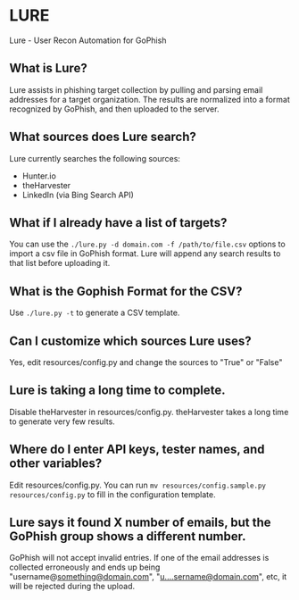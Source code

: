 # LURE
Lure - User Recon Automation for GoPhish
  
  
## What is Lure?
Lure assists in phishing target collection by pulling and parsing email addresses for a target organization. The results are normalized into a format recognized by GoPhish, and then uploaded to the server.  
  
## What sources does Lure search?  
Lure currently searches the following sources:
- Hunter.io
- theHarvester
- LinkedIn (via Bing Search API)

## What if I already have a list of targets?
You can use the ``./lure.py -d domain.com -f /path/to/file.csv`` options to import a csv file in GoPhish format. Lure will append any search results to that list before uploading it.

## What is the Gophish Format for the CSV?
Use ``./lure.py -t`` to generate a CSV template.

## Can I customize which sources Lure uses?
Yes, edit resources/config.py and change the sources to "True" or "False"

## Lure is taking a long time to complete.
Disable theHarvester in resources/config.py. theHarvester takes a long time to generate very few results. 

## Where do I enter API keys, tester names, and other variables?
Edit resources/config.py. You can run ``mv resources/config.sample.py resources/config.py`` to fill in the configuration template.

## Lure says it found X number of emails, but the GoPhish group shows a different number.
GoPhish will not accept invalid entries. If one of the email addresses is collected erroneously and ends up being "username@something@domain.com", "u....sername@domain.com", etc, it will be rejected during the upload.
